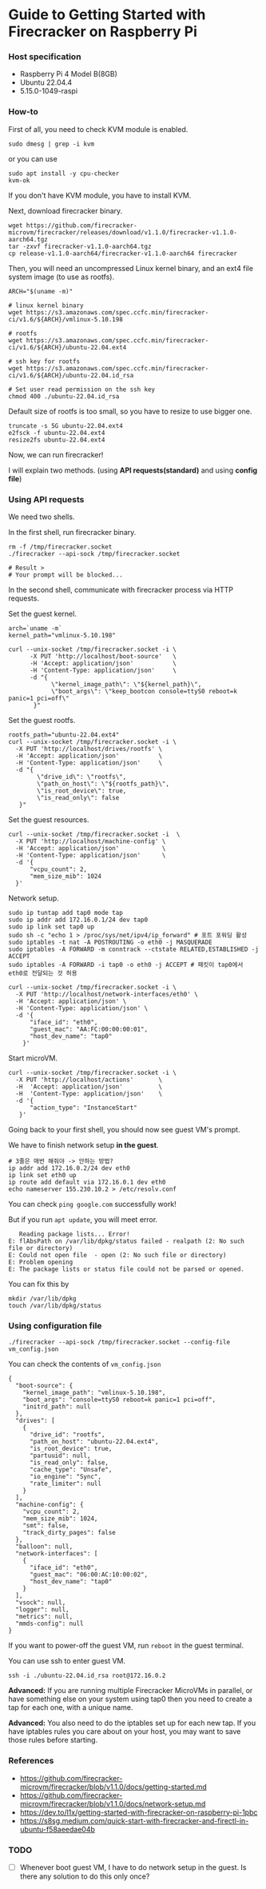 # Guide to Getting Started with Firecracker on Raspberry Pi

### Host specification
- Raspberry Pi 4 Model B(8GB)
- Ubuntu 22.04.4
- 5.15.0-1049-raspi

### How-to

First of all, you need to check KVM module is enabled.

```
sudo dmesg | grep -i kvm
```

or you can use
```
sudo apt install -y cpu-checker
kvm-ok
```

If you don't have KVM module, you have to install KVM.

Next, download firecracker binary.
```
wget https://github.com/firecracker-microvm/firecracker/releases/download/v1.1.0/firecracker-v1.1.0-aarch64.tgz
tar -zxvf firecracker-v1.1.0-aarch64.tgz
cp release-v1.1.0-aarch64/firecracker-v1.1.0-aarch64 firecracker
```

Then, you will need an uncompressed Linux kernel binary, and an ext4 file system image (to use as rootfs).
```
ARCH="$(uname -m)"

# linux kernel binary
wget https://s3.amazonaws.com/spec.ccfc.min/firecracker-ci/v1.6/${ARCH}/vmlinux-5.10.198

# rootfs
wget https://s3.amazonaws.com/spec.ccfc.min/firecracker-ci/v1.6/${ARCH}/ubuntu-22.04.ext4

# ssh key for rootfs
wget https://s3.amazonaws.com/spec.ccfc.min/firecracker-ci/v1.6/${ARCH}/ubuntu-22.04.id_rsa

# Set user read permission on the ssh key
chmod 400 ./ubuntu-22.04.id_rsa
```

Default size of rootfs is too small, so you have to resize to use bigger one.
```
truncate -s 5G ubuntu-22.04.ext4
e2fsck -f ubuntu-22.04.ext4
resize2fs ubuntu-22.04.ext4
```

Now, we can run firecracker!

I will explain two methods. (using **API requests(standard)** and using **config file**)

### Using API requests

We need two shells.

In the first shell, run firecracker binary.

```
rm -f /tmp/firecracker.socket
./firecracker --api-sock /tmp/firecracker.socket

# Result >
# Your prompt will be blocked...
```

In the second shell, communicate with firecracker process via HTTP requests.

Set the guest kernel.
```
arch=`uname -m`
kernel_path="vmlinux-5.10.198" 

curl --unix-socket /tmp/firecracker.socket -i \
      -X PUT 'http://localhost/boot-source'   \
      -H 'Accept: application/json'           \
      -H 'Content-Type: application/json'     \
      -d "{
            \"kernel_image_path\": \"${kernel_path}\",
            \"boot_args\": \"keep_bootcon console=ttyS0 reboot=k panic=1 pci=off\"
       }"
```

Set the guest rootfs.
```
rootfs_path="ubuntu-22.04.ext4"
curl --unix-socket /tmp/firecracker.socket -i \
  -X PUT 'http://localhost/drives/rootfs' \
  -H 'Accept: application/json'           \
  -H 'Content-Type: application/json'     \
  -d "{
        \"drive_id\": \"rootfs\",
        \"path_on_host\": \"${rootfs_path}\",
        \"is_root_device\": true,
        \"is_read_only\": false
   }"
```

Set the guest resources.
```
curl --unix-socket /tmp/firecracker.socket -i  \
  -X PUT 'http://localhost/machine-config' \
  -H 'Accept: application/json'            \
  -H 'Content-Type: application/json'      \
  -d '{
      "vcpu_count": 2,
      "mem_size_mib": 1024
  }'
```

Network setup.
```
sudo ip tuntap add tap0 mode tap
sudo ip addr add 172.16.0.1/24 dev tap0
sudo ip link set tap0 up
sudo sh -c "echo 1 > /proc/sys/net/ipv4/ip_forward" # 포트 포워딩 활성
sudo iptables -t nat -A POSTROUTING -o eth0 -j MASQUERADE
sudo iptables -A FORWARD -m conntrack --ctstate RELATED,ESTABLISHED -j ACCEPT
sudo iptables -A FORWARD -i tap0 -o eth0 -j ACCEPT # 패킷이 tap0에서 eth0로 전달되는 것 허용

curl --unix-socket /tmp/firecracker.socket -i \
  -X PUT 'http://localhost/network-interfaces/eth0' \
  -H 'Accept: application/json' \
  -H 'Content-Type: application/json' \
  -d '{
      "iface_id": "eth0",
      "guest_mac": "AA:FC:00:00:00:01",
      "host_dev_name": "tap0"
    }'
```

Start microVM.
```
curl --unix-socket /tmp/firecracker.socket -i \
  -X PUT 'http://localhost/actions'       \
  -H  'Accept: application/json'          \
  -H  'Content-Type: application/json'    \
  -d '{
      "action_type": "InstanceStart"
   }'
```
Going back to your first shell, you should now see guest VM's prompt.

We have to finish network setup **in the guest**.
```
# 3줄은 매번 해줘야 -> 안하는 방법?
ip addr add 172.16.0.2/24 dev eth0
ip link set eth0 up
ip route add default via 172.16.0.1 dev eth0
echo nameserver 155.230.10.2 > /etc/resolv.conf
```

You can check `ping google.com` successfully work!

But if you run `apt update`, you will meet error.
```
   Reading package lists... Error!
E: flAbsPath on /var/lib/dpkg/status failed - realpath (2: No such file or directory)
E: Could not open file  - open (2: No such file or directory)
E: Problem opening
E: The package lists or status file could not be parsed or opened.
```

You can fix this by
```
mkdir /var/lib/dpkg
touch /var/lib/dpkg/status
```

### Using configuration file

```
./firecracker --api-sock /tmp/firecracker.socket --config-file vm_config.json
```

You can check the contents of `vm_config.json`

```
{
  "boot-source": {
    "kernel_image_path": "vmlinux-5.10.198",
    "boot_args": "console=ttyS0 reboot=k panic=1 pci=off",
    "initrd_path": null
  },
  "drives": [
    {
      "drive_id": "rootfs",
      "path_on_host": "ubuntu-22.04.ext4",
      "is_root_device": true,
      "partuuid": null,
      "is_read_only": false,
      "cache_type": "Unsafe",
      "io_engine": "Sync",
      "rate_limiter": null
    }
  ],
  "machine-config": {
    "vcpu_count": 2,
    "mem_size_mib": 1024,
    "smt": false,
    "track_dirty_pages": false
  },
  "balloon": null,
  "network-interfaces": [
    {
      "iface_id": "eth0",
      "guest_mac": "06:00:AC:10:00:02",
      "host_dev_name": "tap0"
    }
  ],
  "vsock": null,
  "logger": null,
  "metrics": null,
  "mmds-config": null
}
```

If you want to power-off the guest VM, run `reboot` in the guest terminal.

You can use ssh to enter guest VM.
```
ssh -i ./ubuntu-22.04.id_rsa root@172.16.0.2
```

**Advanced:** If you are running multiple Firecracker MicroVMs in parallel, or have something else on your system using tap0 then you need to create a tap for each one, with a unique name.

**Advanced:** You also need to do the iptables set up for each new tap. If you have iptables rules you care about on your host, you may want to save those rules before starting.

### References
- https://github.com/firecracker-microvm/firecracker/blob/v1.1.0/docs/getting-started.md
- https://github.com/firecracker-microvm/firecracker/blob/v1.1.0/docs/network-setup.md
- https://dev.to/l1x/getting-started-with-firecracker-on-raspberry-pi-1pbc
- https://s8sg.medium.com/quick-start-with-firecracker-and-firectl-in-ubuntu-f58aeedae04b

### TODO
- [ ] Whenever boot guest VM, I have to do network setup in the guest. Is there any solution to do this only once?
